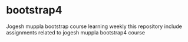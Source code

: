 # bootstrap4
Jogesh muppla bootstrap course learning weekly 
this repository include assignments related to jogesh muppla bootstrap4 course 
